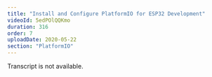 ```yaml
---
title: "Install and Configure PlatformIO for ESP32 Development"
videoId: 5edPOlQQKmo
duration: 316
order: 7
uploadDate: 2020-05-22
section: "PlatformIO"
---
```


Transcript is not available.
